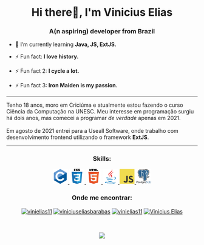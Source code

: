 <h1 align="center">Hi there👋, I'm Vinicius Elias</h1>
<h3 align="center">A(n aspiring) developer from Brazil</h3>


- 🌱 I’m currently learning **Java, JS, ExtJS.**

- ⚡ Fun fact: **I love history.**

- ⚡ Fun fact 2: **I cycle a lot.**

- ⚡ Fun fact 3: **Iron Maiden is my passion.**

<hr>

<p>Tenho 18 anos, moro em Criciúma e atualmente estou fazendo o curso Ciência da Computação na UNESC. Meu interesse em programação surgiu há dois anos, mas comecei a programar <i>de verdade</i> apenas em 2021.<br><br>
Em agosto de 2021 entrei para a Useall Software, onde trabalho com desenvolvimento frontend utilizando o framework <b>ExtJS</b>.</p>

<hr>

<h3 align="center">Skills:</h3>
<p align="center"> <a href="https://www.cprogramming.com/" target="_blank"> <img src="https://raw.githubusercontent.com/devicons/devicon/master/icons/c/c-original.svg" alt="c" width="40" height="40"/> </a> <a href="https://www.w3schools.com/css/" target="_blank"> <img src="https://raw.githubusercontent.com/devicons/devicon/master/icons/css3/css3-original-wordmark.svg" alt="css3" width="40" height="40"/> </a> <a href="https://www.w3.org/html/" target="_blank"> <img src="https://raw.githubusercontent.com/devicons/devicon/master/icons/html5/html5-original-wordmark.svg" alt="html5" width="40" height="40"/> </a> <a href="https://www.java.com" target="_blank"> <img src="https://raw.githubusercontent.com/devicons/devicon/master/icons/java/java-original.svg" alt="java" width="40" height="40"/> </a> <a href="https://developer.mozilla.org/en-US/docs/Web/JavaScript" target="_blank"> <img src="https://raw.githubusercontent.com/devicons/devicon/master/icons/javascript/javascript-original.svg" alt="javascript" width="40" height="40"/> </a> <a href="https://www.postgresql.org" target="_blank"> <img src="https://raw.githubusercontent.com/devicons/devicon/master/icons/postgresql/postgresql-original-wordmark.svg" alt="postgresql" width="40" height="40"/> </a> </p>

<h3 align="center">Onde me encontrar:</h3>
<p align="center">
<a href="https://twitter.com/vinielias11" target="blank"><img align="center" src="https://raw.githubusercontent.com/rahuldkjain/github-profile-readme-generator/master/src/images/icons/Social/twitter.svg" alt="vinielias11" height="30" width="40" /></a>
<a href="https://linkedin.com/in/viniciuseliasbarabas" target="blank"><img align="center" src="https://raw.githubusercontent.com/rahuldkjain/github-profile-readme-generator/master/src/images/icons/Social/linked-in-alt.svg" alt="viniciuseliasbarabas" height="30" width="40" /></a>
<a href="https://instagram.com/vinielias11" target="blank"><img align="center" src="https://raw.githubusercontent.com/rahuldkjain/github-profile-readme-generator/master/src/images/icons/Social/instagram.svg" alt="vinielias11" height="30" width="40" /></a>
 <a href="https://www.strava.com/athletes/28006632" target="blank"><img align="center" src="https://cdn.worldvectorlogo.com/logos/strava-2.svg" alt="Vinicius Elias" height="30" width="40" /></a>
</p>

<br>

<p align="center">
    <img align="center" src="https://github-readme-stats.vercel.app/api?username=vinielias11&show_icons=true&theme=synthwave" />
</p>

<br/>
